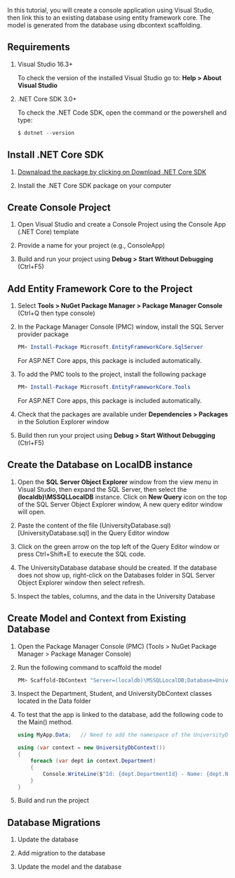 In this tutorial, you will create a console application using Visual Studio, then link this to an existing database using entity framework core. The model is generated from the database using dbcontext scaffolding.

## Requirements

1. Visual Studio 16.3+

    To check the version of the installed Visual Studio go to: **Help > About Visual Studio**

2. .NET Core SDK 3.0+

    To check the .NET Code SDK, open the command or the powershell and type: 
    
    ```PowerShell
    $ dotnet --version
    ```

## Install .NET Core SDK

1. [Downaload the package by clicking on Download .NET Core SDK](https://dotnet.microsoft.com/download)

2. Install the .NET Core SDK package on your computer

## Create Console Project

1. Open Visual Studio and create a Console Project using the Console App (.NET Core) template

2. Provide a name for your project (e.g., ConsoleApp)

3. Build and run your project using **Debug > Start Without Debugging** (Ctrl+F5)

## Add Entity Framework Core to the Project

1. Select **Tools > NuGet Package Manager > Package Manager Console** (Ctrl+Q then type console)

2. In the Package Manager Console (PMC) window, install the SQL Server provider package

    ```PowerShell
    PM> Install-Package Microsoft.EntityFrameworkCore.SqlServer
    ```
    For ASP.NET Core apps, this package is included automatically.

3. To add the PMC tools to the project, install the following package

    ```PowerShell
    PM> Install-Package Microsoft.EntityFrameworkCore.Tools
    ```
    For ASP.NET Core apps, this package is included automatically.

4. Check that the packages are available under **Dependencies > Packages** in the Solution Explorer window

5. Build then run your project using **Debug > Start Without Debugging** (Ctrl+F5)

## Create the Database on LocalDB instance

1. Open the **SQL Server Object Explorer** window from the view menu in Visual Studio, then expand the SQL Server, then select the **(localdb)\MSSQLLocalDB** instance. Click on **New Query** icon on the top of the SQL Server Object Explorer window, A new query editor window will open.

2. Paste the content of the file (UniversityDatabase.sql)[UniversityDatabase.sql] in the Query Editor window

3. Click on the green arrow on the top left of the Query Editor window or press Ctrl+Shift+E to execute the SQL code.

4. The UniversityDatabase database should be created. If the database does not show up, right-click on the Databases folder in SQL Server Object Explorer window then select refresh.

5. Inspect the tables, columns, and the data in the University Database

## Create Model and Context from Existing Database

1. Open the Package Manager Console (PMC) (Tools > NuGet Package Manager > Package Manager Console)

2. Run the following command to scaffold the model
    
    ```PowerShell
    PM> Scaffold-DbContext "Server=(localdb)\MSSQLLocalDB;Database=UniversityDatabase;Integrated Security=True" Microsoft.EntityFrameworkCore.SqlServer -OutputDir Data -ContextDir Data -Context UniversityDbContext -DataAnnotations -UseDatabaseNames -Force
    ```
    
3. Inspect the Department, Student, and UniversityDbContext classes located in the Data folder

4. To test that the app is linked to the database, add the following code to the Main() method.

    ```C#
    using MyApp.Data;   // Need to add the namespace of the UniversityDbContext class
    
    using (var context = new UniversityDbContext())
    {
        foreach (var dept in context.Department)
        {
            Console.WriteLine($"Id: {dept.DepartmentId} - Name: {dept.Name}");
        }
    }
    ```
5. Build and run the project

## Database Migrations

1. Update the database

2. Add migration to the database

3. Update the model and the database

